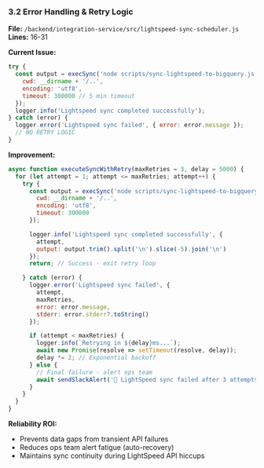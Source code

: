 ### 3.2 Error Handling & Retry Logic

**File:** `/backend/integration-service/src/lightspeed-sync-scheduler.js`
**Lines:** 16-31

**Current Issue:**

```javascript
try {
  const output = execSync('node scripts/sync-lightspeed-to-bigquery.js', {
    cwd: __dirname + '/..',
    encoding: 'utf8',
    timeout: 300000 // 5 min timeout
  });
  logger.info('Lightspeed sync completed successfully');
} catch (error) {
  logger.error('Lightspeed sync failed', { error: error.message });
  // NO RETRY LOGIC
}
```

**Improvement:**

```javascript
async function executeSyncWithRetry(maxRetries = 3, delay = 5000) {
  for (let attempt = 1; attempt <= maxRetries; attempt++) {
    try {
      const output = execSync('node scripts/sync-lightspeed-to-bigquery.js', {
        cwd: __dirname + '/..',
        encoding: 'utf8',
        timeout: 300000
      });

      logger.info('Lightspeed sync completed successfully', {
        attempt,
        output: output.trim().split('\n').slice(-5).join('\n')
      });
      return; // Success - exit retry loop

    } catch (error) {
      logger.error('Lightspeed sync failed', {
        attempt,
        maxRetries,
        error: error.message,
        stderr: error.stderr?.toString()
      });

      if (attempt < maxRetries) {
        logger.info(`Retrying in ${delay}ms...`);
        await new Promise(resolve => setTimeout(resolve, delay));
        delay *= 2; // Exponential backoff
      } else {
        // Final failure - alert ops team
        await sendSlackAlert('🚨 LightSpeed sync failed after 3 attempts');
      }
    }
  }
}
```

**Reliability ROI:**

- Prevents data gaps from transient API failures
- Reduces ops team alert fatigue (auto-recovery)
- Maintains sync continuity during LightSpeed API hiccups
